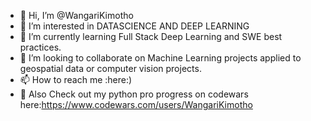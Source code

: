 - 👋 Hi, I’m @WangariKimotho
- 👀 I’m interested in DATASCIENCE AND DEEP LEARNING 
- 🌱 I’m currently learning Full Stack Deep Learning and SWE best practices.
- 💞️ I’m looking to collaborate on Machine Learning projects applied to geospatial data or computer vision projects.
- 📫 How to reach me :here:)
- 👀 Also Check out my python pro progress on codewars here:https://www.codewars.com/users/WangariKimotho

<!---
WangariKimotho/WangariKimotho is a ✨ special ✨ repository because its `README.md` (this file) appears on your GitHub profile.
You can click the Preview link to take a look at your changes.
--->
